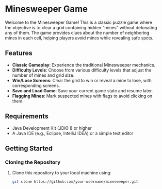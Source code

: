 # Minesweeper Game

Welcome to the Minesweeper Game! This is a classic puzzle game where the objective is to clear a grid containing hidden "mines" without detonating any of them. The game provides clues about the number of neighboring mines in each cell, helping players avoid mines while revealing safe spots.

## Features

- **Classic Gameplay**: Experience the traditional Minesweeper mechanics.
- **Difficulty Levels**: Choose from various difficulty levels that adjust the number of mines and grid size.
- **Win/Lose Screens**: Clear the grid to win or reveal a mine to lose, with corresponding screens.
- **Save and Load Game**: Save your current game state and resume later.
- **Flagging Mines**: Mark suspected mines with flags to avoid clicking on them.

## Requirements

- Java Development Kit (JDK) 8 or higher
- A Java IDE (e.g., Eclipse, IntelliJ IDEA) or a simple text editor

## Getting Started

### Cloning the Repository

1. Clone this repository to your local machine using:
   ```bash
   git clone https://github.com/your-username/minesweeper.git
